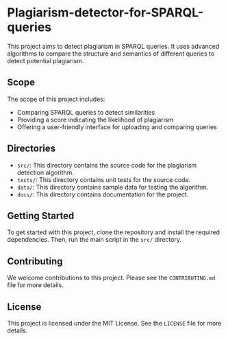 # Plagiarism-detector-for-SPARQL-queries

This project aims to detect plagiarism in SPARQL queries. It uses advanced algorithms to compare the structure and semantics of different queries to detect potential plagiarism.

## Scope

The scope of this project includes:

- Comparing SPARQL queries to detect similarities
- Providing a score indicating the likelihood of plagiarism
- Offering a user-friendly interface for uploading and comparing queries

## Directories

- `src/`: This directory contains the source code for the plagiarism detection algorithm.
- `tests/`: This directory contains unit tests for the source code.
- `data/`: This directory contains sample data for testing the algorithm.
- `docs/`: This directory contains documentation for the project.

## Getting Started

To get started with this project, clone the repository and install the required dependencies. Then, run the main script in the `src/` directory.

## Contributing

We welcome contributions to this project. Please see the `CONTRIBUTING.md` file for more details.

## License

This project is licensed under the MIT License. See the `LICENSE` file for more details.